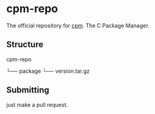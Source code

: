 # cpm-repo

The official repository for [cpm](https://github.com/neoapps-dev/cpm). The C Package Manager.

## Structure

cpm-repo

└── package
    └── version.tar.gz

## Submitting

just make a pull request.
